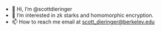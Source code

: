 - 👋 Hi, I’m @scottdieringer
- 👀 I’m interested in zk starks and homomorphic encryption.
- 📫 How to reach me email at scott_dieringer@berkeley.edu

<!---
scottdieringer/scottdieringer is a ✨ special ✨ repository because its `README.md` (this file) appears on your GitHub profile.
You can click the Preview link to take a look at your changes.
--->
